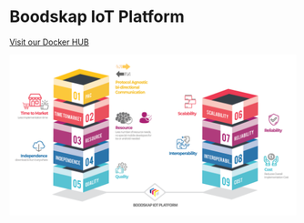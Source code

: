 # Boodskap IoT Platform

<a href="https://hub.docker.com/r/boodskapiot/platform" target="_blank">Visit our Docker HUB</a>

![Platform Illustration](files/boodskap-model.png?raw=true "The Launch Pad for your IoT needs.")
